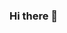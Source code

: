 ### Hi there 👋

<!--
**thesaqibmumtaz/thesaqibmumtaz** is a ✨ _special_ ✨ repository because its `README.md` (this file) appears on your GitHub profile.

Here are some ideas to get you started:

- 🔭 I’m currently working as Data Scientist at AKU
- 🌱 I’m currently doing Master's in Data Science
- 👯 I’m collaborator in Omdena Liverpool Chapter and looking for more collaboration
- 🥅 2022 Goals: Explore the more and more research of Computer vision, Deep learning, NLP, Time Series Analysis, Audio Deep learning, Satellite Image Segmentation etc.
- 💬 Ask me about ...
- 📫 How to reach me: Email: thesaqibmumtaz@gmail.com [![LinkedIn](https://img.shields.io/badge/linkedin-%230077B5.svg?style=for-the-badge&logo=linkedin&logoColor=white)](https://www.linkedin.com/in/thesaqibmumtaz/)
- 😄 Pronouns: ...
- ⚡ Fun fact: I love to code.
-->
